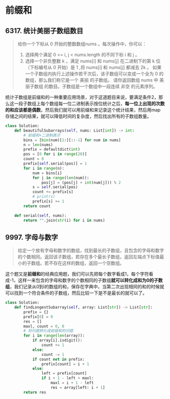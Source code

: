 # 前缀和

## 6317. 统计美丽子数组数目
> 给你一个下标从 0 开始的整数数组nums 。每次操作中，你可以：
> 1. 选择两个满足 0 <= i, j < nums.length 的不同下标 i 和 j 。
> 2. 选择一个非负整数 k ，满足 nums[i] 和 nums[j] 在二进制下的第 k 位（下标编号从 0 开始）是 1 ,将 nums[i] 和 nums[j] 都减去 2k 。
> 如果一个子数组内执行上述操作若干次后，该子数组可以变成一个全为 0 的数组，那么我们称它是一个 美丽 的子数组。
> 请你返回数组 nums 中 美丽子数组 的数目。子数组是一个数组中一段连续 非空 的元素序列。

统计子数组是前缀和的一种重要应用场景，对于这道题目来说，要满足条件2，那么这一段子数组上每个数组每一位二进制表示按位统计之后，**每一位上出现的次数的和应该都是偶数**，然后我们就可以用前缀和来记录这个统计结果，然后用map存储之间的结果，就可以降低时间的复杂度，然后找出所有的子数组数量。

```python
class Solution:
    def beautifulSubarrays(self, nums: List[int]) -> int:
        # 前缀和+二进制表示
        bins = [bin(num)[2:][::-1] for num in nums]
        n = len(nums)
        prefix = defaultdict(int)
        pos = [0 for i in range(20)]
        count = 0
        prefix[self.serial(pos)] = 1
        for i in range(n):
            num = bins[i]
            for j in range(len(num)):
                pos[j] = (pos[j] + int(num[j])) % 2
            s = self.serial(pos)
            count += prefix[s]
            # print(s)
            prefix[s] += 1
        return count
    
    def serial(self, nums):
        return "".join(str(i) for i in nums)
```


## 9997. 字母与数字
> 给定一个放有字母和数字的数组，找到最长的子数组，且包含的字母和数字的个数相同。返回该子数组，若存在多个最长子数组，返回左端点下标值最小的子数组。若不存在这样的数组，返回一个空数组。

这个题又是**前缀和**的经典应用题，我们可以先把每个数字看成1，每个字符看成-1，这样一来包含的字母和数字的个数相同的子数组**就可以转化成和为0的子数组**，我们记录从0到i的数组的和，保存在字典中，当第二次出现相同的和的时候就可以找到一个符合条件的子数组，然后比较一下是不是最长的就可以了。

```python
class Solution:
    def findLongestSubarray(self, array: List[str]) -> List[str]:
        prefix = {}
        prefix[0] = 0
        res = []
        maxl, count = 0, 0
        # 将问题转化成前缀和的问题
        for i in range(len(array)):
            if array[i].isdigit():
                count += 1
            else:
                count -= 1
            if count not in prefix:
                prefix[count] = i + 1
            else:
                left = prefix[count]
                if i + 1 - left > maxl:
                    maxl = i + 1 - left
                    res = array[left: i + 1]
        return res
```